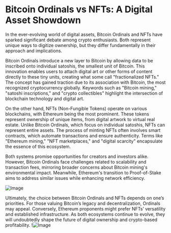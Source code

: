 # Bitcoin Ordinals vs NFTs: A Digital Asset Showdown

In the ever-evolving world of digital assets, Bitcoin Ordinals and NFTs have sparked significant debate among crypto enthusiasts. Both represent unique ways to digitize ownership, but they differ fundamentally in their approach and implications.

Bitcoin Ordinals introduce a new layer to Bitcoin by allowing data to be inscribed onto individual satoshis, the smallest unit of Bitcoin. This innovation enables users to attach digital art or other forms of content directly to these tiny units, creating what some call "fractionalized NFTs." The concept has gained traction due to its association with Bitcoin, the most recognized cryptocurrency globally. Keywords such as "Bitcoin mining," "satoshi inscriptions," and "crypto collectibles" highlight the intersection of blockchain technology and digital art.

On the other hand, NFTs (Non-Fungible Tokens) operate on various blockchains, with Ethereum being the most prominent. These tokens represent ownership of unique items, from digital artwork to virtual real estate. Unlike Bitcoin Ordinals, which focus on individual satoshis, NFTs can represent entire assets. The process of minting NFTs often involves smart contracts, which automate transactions and ensure authenticity. Terms like "Ethereum mining," "NFT marketplaces," and "digital scarcity" encapsulate the essence of this ecosystem.

Both systems promise opportunities for creators and investors alike. However, Bitcoin Ordinals face challenges related to scalability and transaction fees, mirroring broader concerns about Bitcoin mining's environmental impact. Meanwhile, Ethereum's transition to Proof-of-Stake aims to address similar issues while enhancing network efficiency.

![Image](https://github.com/user-attachments/assets/590b50a7-4459-4e76-8a31-559aed223621)

Ultimately, the choice between Bitcoin Ordinals and NFTs depends on one’s priorities. For those valuing Bitcoin’s legacy and decentralization, Ordinals may appeal. Conversely, Ethereum proponents might prefer NFTs’ versatility and established infrastructure. As both ecosystems continue to evolve, they will undoubtedly shape the future of digital ownership and crypto-based profitability. !![Image](https://github.com/user-attachments/assets/590b50a7-4459-4e76-8a31-559aed223621)